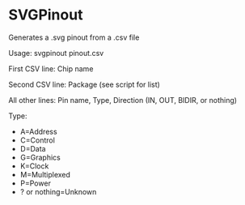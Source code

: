 # SVGPinout
Generates a .svg pinout from a .csv file

Usage: svgpinout pinout.csv

First CSV line: Chip name

Second CSV line: Package (see script for list)

All other lines: Pin name, Type, Direction (IN, OUT, BIDIR, or nothing)

Type: 
* A=Address
* C=Control
* D=Data
* G=Graphics
* K=Clock
* M=Multiplexed
* P=Power
* ? or nothing=Unknown

